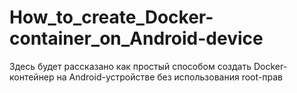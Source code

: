 # How_to_create_Docker-container_on_Android-device

Здесь будет рассказано как простый способом создать Docker-контейнер на Android-устройстве без использования root-прав
